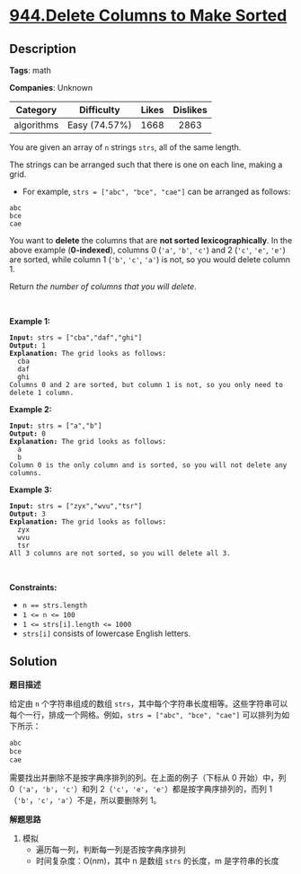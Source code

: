 # [944.Delete Columns to Make Sorted](https://leetcode.com/problems/delete-columns-to-make-sorted/description/)

## Description

**Tags**: math

**Companies**: Unknown

|  Category  |  Difficulty   | Likes | Dislikes |
| :--------: | :-----------: | :---: | :------: |
| algorithms | Easy (74.57%) | 1668  |   2863   |

<p>You are given an array of <code>n</code> strings <code>strs</code>, all of the same length.</p>
<p>The strings can be arranged such that there is one on each line, making a grid.</p>
<ul>
  <li>For example, <code>strs = [&quot;abc&quot;, &quot;bce&quot;, &quot;cae&quot;]</code> can be arranged as follows:</li>
</ul>
<pre><code>abc
bce
cae</code></pre>
<p>You want to <strong>delete</strong> the columns that are <strong>not sorted lexicographically</strong>. In the above example (<strong>0-indexed</strong>), columns 0 (<code>&#39;a&#39;</code>, <code>&#39;b&#39;</code>, <code>&#39;c&#39;</code>) and 2 (<code>&#39;c&#39;</code>, <code>&#39;e&#39;</code>, <code>&#39;e&#39;</code>) are sorted, while column 1 (<code>&#39;b&#39;</code>, <code>&#39;c&#39;</code>, <code>&#39;a&#39;</code>) is not, so you would delete column 1.</p>
<p>Return <em>the number of columns that you will delete</em>.</p>
<p>&nbsp;</p>
<p><strong class="example">Example 1:</strong></p>
<pre><code><strong>Input:</strong> strs = [&quot;cba&quot;,&quot;daf&quot;,&quot;ghi&quot;]
<strong>Output:</strong> 1
<strong>Explanation:</strong> The grid looks as follows:
  cba
  daf
  ghi
Columns 0 and 2 are sorted, but column 1 is not, so you only need to delete 1 column.</code></pre>
<p><strong class="example">Example 2:</strong></p>
<pre><code><strong>Input:</strong> strs = [&quot;a&quot;,&quot;b&quot;]
<strong>Output:</strong> 0
<strong>Explanation:</strong> The grid looks as follows:
  a
  b
Column 0 is the only column and is sorted, so you will not delete any columns.</code></pre>
<p><strong class="example">Example 3:</strong></p>
<pre><code><strong>Input:</strong> strs = [&quot;zyx&quot;,&quot;wvu&quot;,&quot;tsr&quot;]
<strong>Output:</strong> 3
<strong>Explanation:</strong> The grid looks as follows:
  zyx
  wvu
  tsr
All 3 columns are not sorted, so you will delete all 3.</code></pre>
<p>&nbsp;</p>
<p><strong>Constraints:</strong></p>
<ul>
  <li><code>n == strs.length</code></li>
  <li><code>1 &lt;= n &lt;= 100</code></li>
  <li><code>1 &lt;= strs[i].length &lt;= 1000</code></li>
  <li><code>strs[i]</code> consists of lowercase English letters.</li>
</ul>

## Solution

**题目描述**

给定由 `n` 个字符串组成的数组 `strs`，其中每个字符串长度相等。这些字符串可以每个一行，排成一个网格。例如，`strs = ["abc", "bce", "cae"]` 可以排列为如下所示：

```txt
abc
bce
cae
```

需要找出并删除不是按字典序排列的列。在上面的例子（下标从 0 开始）中，列 0（`'a'`，`'b'`，`'c'`）和列 2（`'c'`，`'e'`，`'e'`）都是按字典序排列的，而列 1（`'b'`，`'c'`，`'a'`）不是，所以要删除列 1。

**解题思路**

1. 模拟
   - 遍历每一列，判断每一列是否按字典序排列
   - 时间复杂度：O(nm)，其中 n 是数组 `strs` 的长度，m 是字符串的长度
